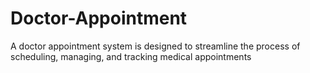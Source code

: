 # Doctor-Appointment
A doctor appointment system is designed to streamline the process of scheduling, managing, and tracking medical appointments
